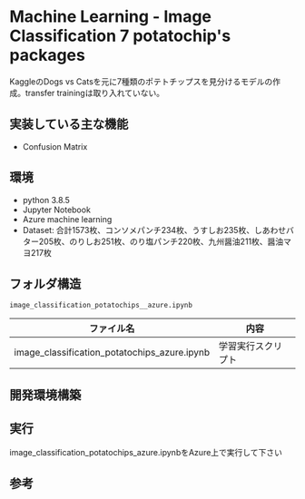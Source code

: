 # Machine Learning - Image Classification 7 potatochip's packages

KaggleのDogs vs Catsを元に7種類のポテトチップスを見分けるモデルの作成。transfer trainingは取り入れていない。

## 実装している主な機能

* Confusion Matrix

## 環境

* python 3.8.5
* Jupyter Notebook
* Azure machine learning 
* Dataset: 合計1573枚、コンソメパンチ234枚、うすしお235枚、しあわせバター205枚、のりしお251枚、のり塩パンチ220枚、九州醤油211枚、醤油マヨ217枚

## フォルダ構造


```
image_classification_potatochips__azure.ipynb
```

|ファイル名|内容|
|---------|----|
|image_classification_potatochips_azure.ipynb|学習実行スクリプト|

## 開発環境構築

## 実行

image_classification_potatochips_azure.ipynbをAzure上で実行して下さい

## 参考